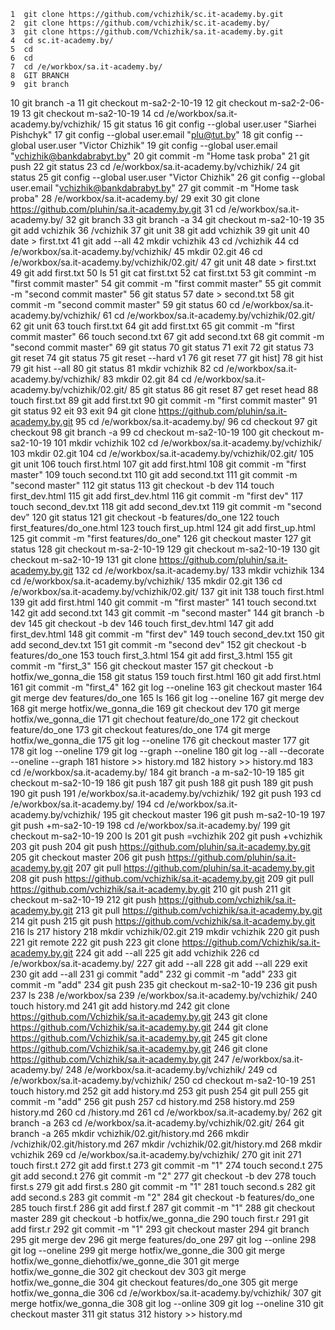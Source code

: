     1  git clone https://github.com/vchizhik/sc.it-academy.by.git
    2  git clone https://github.com/vchizhik/sc.it-academy.by/
    3  git clone https://github.com/Vchizhik/sa.it-academy.by.git
    4  cd sc.it-academy.by/
    5  cd 
    6  cd 
    7  cd /e/workbox/sa.it-academy.by/
    8  GIT BRANCH
    9  git branch
   10  git branch -a
   11  git checkout m-sa2-2-10-19
   12  git checkout m-sa2-2-06-19
   13  git checkout m-sa2-10-19
   14  cd /e/workbox/sa.it-academy.by/vchizhik/
   15  git status
   16  git config --global user.user "Siarhei Pishchyk"
   17  git config --global user.email "plu@tut.by"
   18  git config --global user.user "Victor Chizhik"
   19  git config --global user.email "vchizhik@bankdabrabyt.by"
   20  git commit -m "Home task proba"
   21   git push
   22  git status
   23  cd /e/workbox/sa.it-academy.by/vchizhik/
   24  git status
   25  git config --global user.user "Victor Chizhik"
   26  git config --global user.email "vchizhik@bankdabrabyt.by"
   27  git commit -m "Home task proba"
   28  /e/workbox/sa.it-academy.by/
   29  exit
   30  git clone https://github.com/pluhin/sa.it-academy.by.git
   31  cd /e/workbox/sa.it-academy.by/
   32  git branch
   33  git branch -a
   34  git checkout m-sa2-10-19
   35  git add vchizhik
   36  /vchizhik
   37  git unit
   38  git add vchizhik
   39  git unit
   40  date > first.txt
   41  git add --all
   42  mkdir vchizhik
   43  cd /vchizhik
   44  cd /e/workbox/sa.it-academy.by/vchizhik/
   45  mkdir 02.git
   46  cd /e/workbox/sa.it-academy.by/vchizhik/02.git/
   47  git unit
   48  date > first.txt
   49  git add first.txt
   50  ls
   51  git cat first.txt
   52  cat first.txt
   53  git commint -m "first commit master"
   54  git commit -m "first commit master"
   55  git commit -m "second commit master"
   56  git status
   57  date > second.txt
   58  git commit -m "second commit master"
   59  git status
   60  cd /e/workbox/sa.it-academy.by/vchizhik/
   61  cd /e/workbox/sa.it-academy.by/vchizhik/02.git/
   62  git unit
   63  touch first.txt
   64  git add first.txt
   65  git commit -m "first commit master"
   66  touch second.txt
   67  git add second.txt
   68  git commit -m "second commit master"
   69  git status
   70  git status
   71  exit
   72  git status
   73  git reset
   74  git status
   75  git reset --hard v1
   76  git reset
   77  git hist]
   78  git hist
   79  git hist --all
   80  git status
   81  mkdir vchizhik
   82  cd /e/workbox/sa.it-academy.by/vchizhik/
   83  mkdir 02.git
   84  cd /e/workbox/sa.it-academy.by/vchizhik/02.git/
   85  git status
   86  git reset
   87  get reset head
   88  touch first.txt
   89  git add first.txt
   90  git commit -m "first commit master"
   91  git status
   92  eit
   93  exit
   94  git clone https://github.com/pluhin/sa.it-academy.by.git
   95  cd /e/workbox/sa.it-academy.by/
   96  cd checkout
   97  git checkout
   98  git branch -a
   99  cd checkout m-sa2-10-19
  100  git checkout m-sa2-10-19
  101  mkdir vchizhik
  102  cd /e/workbox/sa.it-academy.by/vchizhik/
  103  mkdir 02.git
  104  cd /e/workbox/sa.it-academy.by/vchizhik/02.git/
  105  git unit
  106  touch first.html
  107  git add first.html
  108  git commit -m "first master"
  109  touch second.txt
  110  git add second.txt
  111  git commit -m "second master"
  112  git status
  113  git checkout -b dev
  114  touch first_dev.html
  115  git add first_dev.html
  116  git commit -m "first dev"
  117  touch second_dev.txt
  118  git add second_dev.txt
  119  git commit -m "second dev"
  120  git status
  121  git checkout -b features/do_one
  122  touch first_features/do_one.html
  123  touch first_up.html
  124  git add first_up.html
  125  git commit -m "first features/do_one"
  126  git checkout master
  127  git status
  128  git checkout m-sa-2-10-19
  129  git checkout m-sa2-10-19
  130  git checkout m-sa2-10-19
  131  git clone https://github.com/pluhin/sa.it-academy.by.git
  132  cd /e/workbox/sa.it-academy.by/
  133  mkdir vchizhik
  134  cd /e/workbox/sa.it-academy.by/vchizhik/
  135  mkdir 02.git
  136  cd /e/workbox/sa.it-academy.by/vchizhik/02.git/
  137  git init
  138  touch first.html
  139  git add first.html
  140  git commit -m "first master"
  141  touch second.txt
  142  git add second.txt
  143  git commit -m "second master"
  144  git branch -b dev
  145  git checkout -b dev
  146  touch first_dev.html
  147  git add first_dev.html
  148  git commit -m "first dev"
  149  touch second_dev.txt
  150  git add second_dev.txt
  151  git commit -m "second dev"
  152  git checkout -b features/do_one
  153  touch first_3.html
  154  git add first_3.html
  155  git commit -m "first_3"
  156  git checkout master
  157  git checkout -b hotfix/we_gonna_die
  158  git status
  159  touch first.html
  160  git add first.html
  161  git commit -m "first_4"
  162  git log --oneline
  163  git checkout master
  164  git merge dev features/do_one
  165  ls
  166  git log --oneline
  167  git merge dev
  168  git merge hotfix/we_gonna_die
  169  git checkout dev
  170  git merge hotfix/we_gonna_die
  171  git chechout feature/do_one
  172  git checkout feature/do_one
  173  git checkout features/do_one
  174  git merge hotfix/we_gonna_die
  175  git log --oneline
  176  git checkout master
  177  git 
  178  git log --oneline
  179  git log --graph --oneline
  180  git log --all --decorate --oneline --graph
  181  histore >> history.md
  182  history >> history.md
  183  cd /e/workbox/sa.it-academy.by/
  184  git branch -a m-sa2-10-19
  185  git checkout m-sa2-10-19
  186  git push
  187  git push
  188  git push
  189  git push
  190  git push
  191  /e/workbox/sa.it-academy.by/vchizhik/
  192  git push
  193  cd /e/workbox/sa.it-academy.by/
  194  cd /e/workbox/sa.it-academy.by/vchizhik/
  195  git checkout master
  196  git push m-sa2-10-19
  197  git push +m-sa2-10-19
  198  cd /e/workbox/sa.it-academy.by/
  199  git checkout m-sa2-10-19
  200  ls
  201  git push =vchizhik
  202  git push +vchizhik
  203  git push
  204  git push https://github.com/pluhin/sa.it-academy.by.git
  205  git checkout master
  206  git push https://github.com/pluhin/sa.it-academy.by.git
  207  git pull https://github.com/pluhin/sa.it-academy.by.git
  208  git push https://github.com/vchizhik/sa.it-academy.by.git
  209  git pull https://github.com/vchizhik/sa.it-academy.by.git
  210  git push
  211  git checkout m-sa2-10-19
  212  git push https://github.com/vchizhik/sa.it-academy.by.git
  213  git pull https://github.com/vchizhik/sa.it-academy.by.git
  214  git push
  215  git push https://github.com/vchizhik/sa.it-academy.by.git
  216  ls
  217  history
  218  mkdir vchizhik/02.git
  219  mkdir vchizhik
  220  git push
  221  git remote
  222  git push
  223  git clone https://github.com/Vchizhik/sa.it-academy.by.git
  224  git add --all
  225  git add vchizhik
  226  cd /e/workbox/sa.it-academy.by/
  227  git add --all
  228  git add --all
  229  exit
  230  git add --all
  231  gi commit "add"
  232  gi commit -m "add"
  233  git commit -m "add"
  234  git push
  235  git checkout m-sa2-10-19
  236  git push
  237  ls
  238  /e/workbox/sa
  239  /e/workbox/sa.it-academy.by/vchizhik/
  240  touch history.md
  241  git add history.md
  242  git clone https://github.com/Vchizhik/sa.it-academy.by.git
  243  git clone https://github.com/Vchizhik/sa.it-academy.by.git
  244  git clone https://github.com/Vchizhik/sa.it-academy.by.git
  245  git clone https://github.com/Vchizhik/sa.it-academy.by.git
  246  git clone https://github.com/Vchizhik/sa.it-academy.by.git
  247  /e/workbox/sa.it-academy.by/
  248  /e/workbox/sa.it-academy.by/vchizhik/
  249  cd /e/workbox/sa.it-academy.by/vchizhik/
  250  cd checkout m-sa2-10-19
  251  touch history.md
  252  git add history.md
  253  git push
  254  git pull
  255  git commit -m "add"
  256  git push
  257  cd history.md
  258  history.md
  259  history.md
  260  cd /history.md
  261  cd /e/workbox/sa.it-academy.by/
  262  git branch -a
  263  cd /e/workbox/sa.it-academy.by/vchizhik/02.git/
  264  git branch -a
  265  mkdir vchizhik/02.git/history.md
  266  mkdir /vchizhik/02.git/history.md
  267  mkdir /vchizhik/02.git/history.md
  268  mkdir vchizhik
  269  cd /e/workbox/sa.it-academy.by/vchizhik/
  270  git init
  271  touch first.t
  272  git add first.t
  273  git commit -m "1"
  274  touch second.t
  275  git add second.t
  276  git commit -m "2"
  277  git checkout -b dev
  278  touch first.s
  279  git add first.s
  280  git commit -m "1"
  281  touch second.s
  282  git add second.s
  283  git commit -m "2"
  284  git checkout -b features/do_one
  285  touch first.f
  286  git add first.f
  287  git commit -m "1"
  288  git checkout master
  289  git checkout -b hotfix/we_gonna_die
  290  touch first.r
  291  git add first.r
  292  git commit -m "1"
  293  git checkout master
  294  git branch
  295  git merge dev
  296  git merge features/do_one
  297  git log --online
  298  git log --oneline
  299  git merge hotfix/we_gonne_die
  300  git merge hotfix/we_gonne_diehotfix/we_gonne_die
  301  git merge hotfix/we_gonne_die
  302  git checkout dev
  303  git merge hotfix/we_gonne_die
  304  git checkout features/do_one
  305  git merge hotfix/we_gonna_die
  306  cd /e/workbox/sa.it-academy.by/vchizhik/
  307  git merge hotfix/we_gonna_die
  308  git log --online
  309  git log --oneline
  310  git checkout master
  311  git status
  312  history >> history.md
